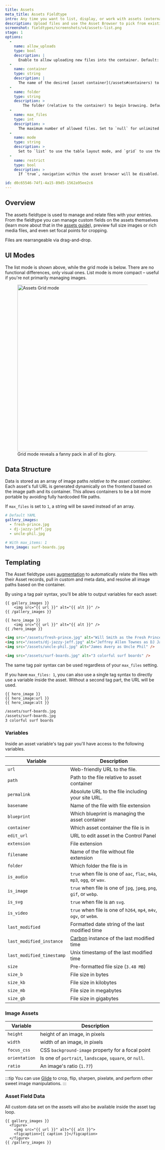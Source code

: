 ```yaml
---
title: Assets
meta_title: Assets Fieldtype
intro: Any time you want to list, display, or work with assets (external files with enhanced abilities), this is the way to do it. Upload, browse, reorder, delete, and even manage field data on individual assets.
description: Upload files and use the Asset Browser to pick from existing files in your Asset Containers.
screenshot: fieldtypes/screenshots/v4/assets-list.png
stage: 1
options:
  -
    name: allow_uploads
    type: bool
    description: |
      Enable to allow uploading new files into the container. Default: `true`.
  -
    name: container
    type: string
    description: |
      The name of the desired [asset container](/assets#containers) to use for browsing, uploading, and managing assets. _Required when the site has more than one container._
  -
    name: folder
    type: string
    description: >
        The folder (relative to the container) to begin browsing. Default: the root folder of the container.
  -
    name: max_files
    type: int
    description: >
      The maximum number of allowed files. Set to `null` for unlimited. If set to `1`, will be saved as a string instead of an array. Default: `null`.
  -
    name: mode
    type: string
    description: >
      Set to `list` to use the table layout mode, and `grid` to use the grid mode with larger thumbnails. Default: `grid`.
  -
    name: restrict
    type: bool
    description: >
      If `true`, navigation within the asset browser will be disabled. Your users will be restricted to specified the container and folder. Default: `false`.

id: d0c65546-74f1-4a15-89d5-1562a95ee2c6
---
```

## Overview

The assets fieldtype is used to manage and relate files with your entries. From the fieldtype you can manage custom fields on the assets themselves (learn more about that in the [assets guide](/assets)), preview full size images or rich media files, and even set focal points for cropping.

Files are rearrangeable via drag-and-drop.

## UI Modes

The list mode is shown above, while the grid mode is below. There are no functional differences, only visual ones. List mode is more compact – useful if you're not primarily managing images.

<figure>
  <img src="/img/fieldtypes/screenshots/assets-grid.png" width="543" alt="Assets Grid mode">
  <figcaption>Grid mode reveals a fanny pack in all of its glory.</figcaption>
</figure>

## Data Structure

Data is stored as an array of image paths _relative to the asset container_. Each asset's full URL is generated dynamically on the frontend based on the image path and its container. This allows containers to be a bit more portable by avoiding fully hardcoded file paths.

If `max_files` is set to `1`, a string will be saved instead of an array.

``` yaml
# Default YAML
gallery_images:
  - fresh-prince.jpg
  - dj-jazzy-jeff.jpg
  - uncle-phil.jpg

# With max_items: 1
hero_image: surf-boards.jpg
```

## Templating

The Asset fieldtype uses [augmentation](/augmentation) to automatically relate the files with their Asset records, pull in custom and meta data, and resolve all image paths based on the container.

By using a tag pair syntax, you'll be able to output variables for each asset:

```
{{ gallery_images }}
    <img src="{{ url }}" alt="{{ alt }}" />
{{ /gallery_images }}

{{ hero_image }}
    <img src="{{ url }}" alt="{{ alt }}" />
{{ /hero_image }}
```

```html
<img src="/assets/fresh-prince.jpg" alt="Will Smith as the Fresh Prince" />
<img src="/assets/dj-jazzy-jeff.jpg" alt="Jeffrey Allen Townes as DJ Jazzy Jeff" />
<img src="/assets/uncle-phil.jpg" alt="James Avery as Uncle Phil" />

<img src="/assets/surf-boards.jpg" alt="3 colorful surf boards" />
```

The same tag pair syntax can be used regardless of your `max_files` setting.

If you have `max_files: 1`, you can also use a single tag syntax to directly use a variable inside the asset. Without a second tag part, the URL will be used.

```
{{ hero_image }}
{{ hero_image:url }}
{{ hero_image:alt }}
```

```html
/assets/surf-boards.jpg
/assets/surf-boards.jpg
3 colorful surf boards
```

### Variables

Inside an asset variable's tag pair you'll have access to the following variables.

| Variable | Description |
|----------|-------------|
| `url` | Web-friendly URL to the file. |
| `path` |  Path to the file relative to asset container |
| `permalink` |  Absolute URL to the file including your site URL. |
| `basename` | Name of the file with file extension |
| `blueprint` | Which blueprint is managing the asset container |
| `container` | Which asset container the file is in |
| `edit_url` | URL to edit asset in the Control Panel |
| `extension` | File extension |
| `filename` | Name of the file without file extension |
| `folder` | Which folder the file is in |
| `is_audio` | `true` when file is one of `aac`, `flac`, `m4a`, `mp3`, `ogg`, or `wav`. |
| `is_image` | `true` when file is one of `jpg`, `jpeg`, `png`, `gif`, or `webp`. |
| `is_svg` | `true` when file is an `svg`. |
| `is_video` | `true` when file is one of `h264`, `mp4`, `m4v`, `ogv`, or `webm`. |
| `last_modified` | Formatted date string of the last modified time |
| `last_modified_instance` | [Carbon][carbon] instance of the last modified time |
| `last_modified_timestamp` | Unix timestamp of the last modified time |
| `size` | Pre-formatted file size (`3.48 MB`) |
| `size_b` | File size in bytes |
| `size_kb` | File size in kilobytes |
| `size_mb` | File size in megabytes |
| `size_gb` | File size in gigabytes |

### Image Assets

| Variable | Description |
|----------|-------------|
| `height` | height of an image, in pixels |
| `width` | width of an image, in pixels |
| `focus_css` | CSS `background-image` property for a focal point
| `orientation` | Is one of `portrait`, `landscape`, `square`, or `null`. |
| `ratio` |  An image's ratio (`1.77`) |

:::tip
You can use [Glide](/tags/glide) to crop, flip, sharpen, pixelate, and perform other sweet image manipulations.
:::

### Asset Field Data

All custom data set on the assets will also be available inside the asset tag loop.

```
{{ gallery_images }}
  <figure>
    <img src="{{ url }}" alt="{{ alt }}">
    <figcaption>{{ caption }}</figcaption>
  </figure>
{{ /gallery_images }}
```



[carbon]: https://carbon.nesbot.com/docs/
